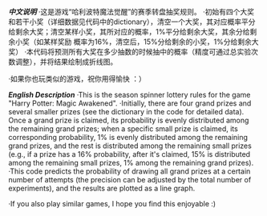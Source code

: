 ***中文说明***
·这是游戏“哈利波特魔法觉醒”的赛季转盘抽奖规则。
·初始有四个大奖和若干小奖（详细数据见代码中的dictionary），清空一个大奖，其对应概率平分给剩余大奖；清空某样小奖，其所对应的概率，1%平分给剩余大奖，其余分给剩余小奖（如某样奖励
概率为16%，清空后，15%分给剩余的小奖，1%分给剩余大奖）
·本代码将预测所有大奖在多少抽数的时候抽中的概率（精度可通过总实验次数调整），并将结果绘制成折线图。

·如果你也玩类似的游戏，祝你用得愉快  ：）



***English Description***
·This is the season spinner lottery rules for the game "Harry Potter: Magic Awakened".
·Initially, there are four grand prizes and several smaller prizes (see the dictionary in the code for detailed data). Once a grand prize is claimed, 
its probability is evenly distributed among the remaining grand prizes; when a specific small prize is claimed, its corresponding probability, 1% is 
evenly distributed among the remaining grand prizes, and the rest is distributed among the remaining small prizes (e.g., if a prize has a 16% probability, 
after it's claimed, 15% is distributed among the remaining small prizes, 1% among the remaining grand prizes).
·This code predicts the probability of drawing all grand prizes at a certain number of attempts (the precision can be adjusted by the total number of 
experiments), and the results are plotted as a line graph.

·If you also play similar games, I hope you find this enjoyable :)
